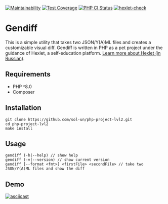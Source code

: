 [![Maintainability](https://api.codeclimate.com/v1/badges/d62fa56655295995e7c1/maintainability)](https://codeclimate.com/github/sol-un/php-project-lvl2/maintainability)
[![Test Coverage](https://api.codeclimate.com/v1/badges/d62fa56655295995e7c1/test_coverage)](https://codeclimate.com/github/sol-un/php-project-lvl2/test_coverage)
[![PHP CI Status](https://github.com/sol-un/php-project-lvl2/actions/workflows/workflow.yml/badge.svg)](https://github.com/sol-un/php-project-lvl2/actions/workflows/workflow.yml)
[![hexlet-check](https://github.com/sol-un/php-project-lvl2/actions/workflows/hexlet-check.yml/badge.svg)](https://github.com/sol-un/php-project-lvl2/actions/workflows/hexlet-check.yml)

# Gendiff

This is a simple utility that takes two JSON/Y(A)ML files and creates a customizable visual diff. Gendiff is written in PHP as a pet project under the guidance of Hexlet, a self-education platform. [Learn more about Hexlet (in Russian)](https://ru.hexlet.io/pages/about?utm_source=github&utm_medium=link).

## Requirements

- PHP ^8.0
- Composer

## Installation

```
git clone https://github.com/sol-un/php-project-lvl2.git
cd php-project-lvl2
make install
```

## Usage

```
gendiff (-h|--help) // show help
gendiff (-v|--version) // show current version
gendiff [--format <fmt>] <firstFile> <secondFile> // take two JSON/Y(A)ML files and show the diff 
```

## Demo

[![asciicast](https://asciinema.org/a/6O5cI8YkjGzYhudpMxxXN6x6b.svg)](https://asciinema.org/a/6O5cI8YkjGzYhudpMxxXN6x6b)
